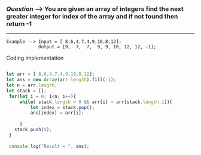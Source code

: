 ### *Question* --> You are given an array of integers find the next greater integer for index of the array and if not found then return -1 
---

    Example --> Input = [ 8,6,4,7,4,9,10,8,12];
                Output = [9,  7,  7,  9, 9, 10, 12, 12, -1];

Coding implementation 

```Javascript

let arr = [ 8,6,4,7,4,9,10,8,12];
let ans = new Array(arr.length).fill(-1);
let n = arr.length;
let stack = [];
 for(let i = 0; i<n; i++){
     while( stack.length > 0 && arr[i] > arr[stack.length-1]){
         let index = stack.pop();
         ans[index] = arr[i];
         
     }
   stack.push(i);
 }
 
 console.log("Result = ", ans);
 
```
